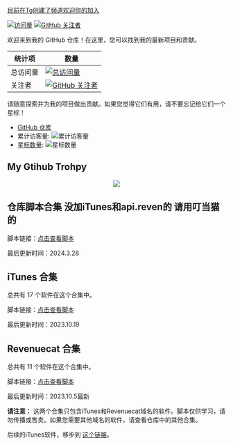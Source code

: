  [目前在Tg创建了频道欢迎你的加入](https://t.me/Jsforbaby)

[![访问量](https://komarev.com/ghpvc/?username=Yu9191)](https://github.com/Yu9191)
[![GitHub 关注者](https://img.shields.io/github/followers/Yu9191?style=social)](https://github.com/Yu9191)

欢迎来到我的 GitHub 仓库！在这里，您可以找到我的最新项目和贡献。

| 统计项   | 数量                                                                 |
| -------- | -------------------------------------------------------------------- |
| 总访问量 | [![总访问量](https://komarev.com/ghpvc/?username=Yu9191)](https://github.com/Yu9191) |
| 关注者   | [![GitHub 关注者](https://img.shields.io/github/followers/Yu9191?style=social)](https://github.com/Yu9191) |

请随意探索并为我的项目做出贡献。如果您觉得它们有用，请不要忘记给它们一个星标！

- [GitHub 仓库](https://github.com/Yu9191)
- 累计访客量: ![累计访客量](https://profile-counter.glitch.me/Yu9191/count.svg)
- [星标数量](https://img.shields.io/github/stars/Yu9191/Rewrite?style=social): ![星标数量](https://img.shields.io/github/stars/Yu9191/Rewrite?style=social)

## My Gtihub Trohpy

<div align="center">

![](https://github-profile-trophy.vercel.app/?username=Sliverkiss)

</div>
 
## 仓库脚本合集 没加iTunes和api.reven的 请用叮当猫的

脚本链接：[点击查看脚本](https://raw.githubusercontent.com/Yu9191/Rewrite/main/BabyScript.txt)

最后更新时间：2024.3.28

## iTunes 合集

总共有 17 个软件在这个合集中。

脚本链接：[点击查看脚本](https://raw.githubusercontent.com/Yu9191/Rewrite/main/iTunes.js)

最后更新时间：2023.10.19

## Revenuecat 合集

总共有 11 个软件在这个合集中。

脚本链接：[点击查看脚本](https://raw.githubusercontent.com/Yu9191/Rewrite/main/Revenuecat.js)

最后更新时间：2023.10.5最新

**请注意：** 这两个合集只包含iTunes和Revenuecat域名的软件。脚本仅供学习，请勿传播或售卖。如果您需要其他域名的软件，请查看仓库中的其他合集。

后续的iTunes软件，移步到 [这个链接](https://github.com/Yu9191/Rewrite/tree/main/itunes)。



